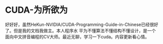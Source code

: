 # CUDA-为所欲为
好好好，虽然HeKun-NVIDIA/CUDA-Programming-Guide-in-Chinese已经很好了。但是我的文档我做主。本人程序水
平为不懂算法不懂结构不懂设计，是一个面向中文拼音编程的CV大师。最近无聊，学习一下cuda。内容更新看心情。

